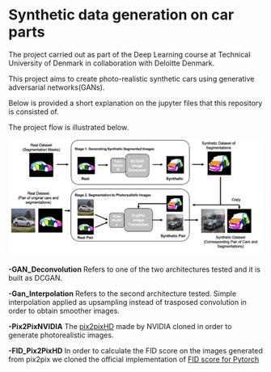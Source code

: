 # Synthetic data generation on car parts
The project carried out as part of the Deep Learning course at Technical University of Denmark in collaboration
with Deloitte Denmark.

This project aims to create photo-realistic synthetic cars using generative adversarial networks(GANs).

Below is provided a short explanation on the jupyter files that this repository is consisted of.

The project flow is illustrated below.

![alt text](https://github.com/georgezefko/Synthetic-Data-Generation/blob/main/workflow.png?raw=true)

**-GAN_Deconvolution**
Refers to one of the two architectures tested and it is built as DCGAN. 

**-Gan_Interpolation**
Refers to the second architecture tested. Simple interpolation applied as upsampling instead of trasposed convolution
in order to obtain smoother images.

**-Pix2PixNVIDIA**
The [pix2pixHD](https://github.com/NVIDIA/pix2pixHD)  made by NVIDIA cloned in order to generate photorealistic images. 

**-FID_Pix2PixHD**
In order to calculate the FID score on the images generated from pix2pix we cloned the official implementation of [FID score for Pytorch](https://github.com/mseitzer/pytorch-fid)

